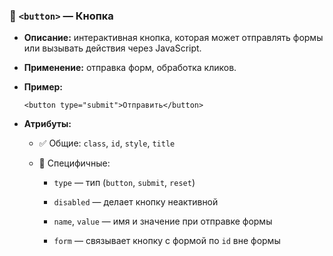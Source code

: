 ### 🔘 `<button>` — Кнопка

- **Описание:** интерактивная кнопка, которая может отправлять формы или вызывать действия через JavaScript.
    
- **Применение:** отправка форм, обработка кликов.
    
- **Пример:**
    
    `<button type="submit">Отправить</button>`
    
- **Атрибуты:**
    
    - ✅ Общие: `class`, `id`, `style`, `title`
        
    - 🔸 Специфичные:
        
        - `type` — тип (`button`, `submit`, `reset`)
            
        - `disabled` — делает кнопку неактивной
            
        - `name`, `value` — имя и значение при отправке формы
            
        - `form` — связывает кнопку с формой по `id` вне формы